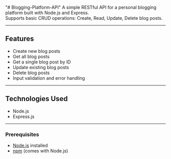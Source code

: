 "# Blogging-Platform-API" 
A simple RESTful API for a personal blogging platform built with Node.js and Express.  
Supports basic CRUD operations: Create, Read, Update, Delete blog posts.

---

## Features

- Create new blog posts  
- Get all blog posts  
- Get a single blog post by ID  
- Update existing blog posts  
- Delete blog posts  
- Input validation and error handling  

---

## Technologies Used

- Node.js  
- Express.js  

---

### Prerequisites

- [Node.js](https://nodejs.org/) installed  
- [npm](https://www.npmjs.com/) (comes with Node.js)  
